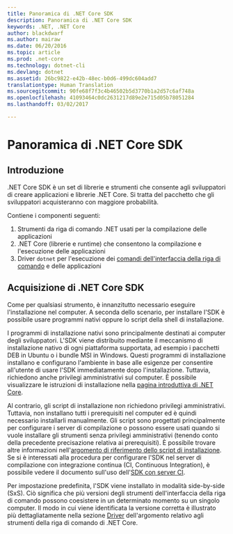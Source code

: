 ```yaml
---
title: Panoramica di .NET Core SDK
description: Panoramica di .NET Core SDK
keywords: .NET, .NET Core
author: blackdwarf
ms.author: mairaw
ms.date: 06/20/2016
ms.topic: article
ms.prod: .net-core
ms.technology: dotnet-cli
ms.devlang: dotnet
ms.assetid: 26bc9822-e42b-48ec-b0d6-499dc604add7
translationtype: Human Translation
ms.sourcegitcommit: 90fe68f7f3c4b46502b5d3770b1a2d57c6af748a
ms.openlocfilehash: 41093464c0dc2631217d89e2e715d05b78051284
ms.lasthandoff: 03/02/2017

---
```


# <a name="net-core-sdk-overview"></a>Panoramica di .NET Core SDK 

## <a name="introduction"></a>Introduzione
.NET Core SDK è un set di librerie e strumenti che consente agli sviluppatori di creare applicazioni e librerie .NET Core. Si tratta del pacchetto che gli sviluppatori acquisteranno con maggiore probabilità. 

Contiene i componenti seguenti:

1. Strumenti da riga di comando .NET usati per la compilazione delle applicazioni
2. .NET Core (librerie e runtime) che consentono la compilazione e l'esecuzione delle applicazioni
3. Driver `dotnet` per l'esecuzione dei [comandi dell'interfaccia della riga di comando](tools/index.md) e delle applicazioni


## <a name="acquiring-the-net-core-sdk"></a>Acquisizione di .NET Core SDK
Come per qualsiasi strumento, è innanzitutto necessario eseguire l'installazione nel computer. A seconda dello scenario, per installare l'SDK è possibile usare programmi nativi oppure lo script della shell di installazione.

I programmi di installazione nativi sono principalmente destinati ai computer degli sviluppatori. L'SDK viene distribuito mediante il meccanismo di installazione nativo di ogni piattaforma supportata, ad esempio i pacchetti DEB in Ubuntu o i bundle MSI in Windows. Questi programmi di installazione installano e configurano l'ambiente in base alle esigenze per consentire all'utente di usare l'SDK immediatamente dopo l'installazione. Tuttavia, richiedono anche privilegi amministrativi sul computer. È possibile visualizzare le istruzioni di installazione nella [pagina introduttiva di .NET Core](https://aka.ms/dotnetcoregs).

Al contrario, gli script di installazione non richiedono privilegi amministrativi. Tuttavia, non installano tutti i prerequisiti nel computer ed è quindi necessario installarli manualmente. Gli script sono progettati principalmente per configurare i server di compilazione o possono essere usati quando si vuole installare gli strumenti senza privilegi amministrativi (tenendo conto della precedente precisazione relativa ai prerequisiti). È possibile trovare altre informazioni nell'[argomento di riferimento dello script di installazione](tools/dotnet-install-script.md). Se si è interessati alla procedura per configurare l'SDK nel server di compilazione con integrazione continua (CI, Continuous Integration), è possibile vedere il documento sull'uso dell'[SDK con server CI](tools/using-ci-with-cli.md). 

Per impostazione predefinita, l'SDK viene installato in modalità side-by-side (SxS). Ciò significa che più versioni degli strumenti dell'interfaccia della riga di comando possono coesistere in un determinato momento su un singolo computer. Il modo in cui viene identificata la versione corretta è illustrato più dettagliatamente nella sezione [Driver](tools/index.md#driver) dell'argomento relativo agli strumenti della riga di comando di .NET Core.
